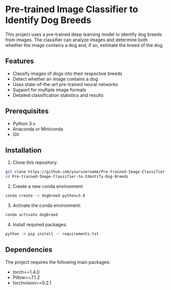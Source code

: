 # Pre-trained Image Classifier to Identify Dog Breeds

This project uses a pre-trained deep learning model to identify dog breeds from images. The classifier can analyze images and determine both whether the image contains a dog and, if so, estimate the breed of the dog.

## Features

- Classify images of dogs into their respective breeds
- Detect whether an image contains a dog
- Uses state-of-the-art pre-trained neural networks
- Support for multiple image formats
- Detailed classification statistics and results

## Prerequisites

- Python 3.x
- Anaconda or Miniconda
- Git

## Installation

1. Clone this repository:
```bash
git clone https://github.com/yourusername/Pre-trained-Image-Classifier-to-Identify-Dog-Breeds.git
cd Pre-trained-Image-Classifier-to-Identify-Dog-Breeds
```

2. Create a new conda environment:
```bash
conda create -n dogbreed python=3.8
```

3. Activate the conda environment:
```bash
conda activate dogbreed
```

4. Install required packages:
```bash
python -m pip install -r requirements.txt
```

## Dependencies

The project requires the following main packages:
- torch==1.4.0
- Pillow==7.1.2
- torchvision==0.2.1



